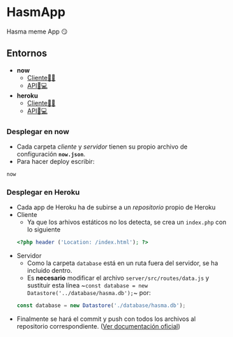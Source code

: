 # HasmApp

Hasma meme App 😏

## Entornos
* **now**
  * [Cliente👨💼](https://hasmapp.now.sh/)
  * [API👨💻](https://hasmappapi.now.sh/api)
* **heroku**
  * [Cliente👨💼](https://hasmapp.herokuapp.com/)
  * [API👨💻](https://hasmapp-api.herokuapp.com/api)

### Desplegar en now
* Cada carpeta *cliente* y *servidor* tienen su propio archivo de configuración **`now.json`**.
* Para hacer deploy escribir:
```sh
now
```

### Desplegar en Heroku
* Cada app de Heroku ha de subirse a un *repositorio* propio de Heroku
* Cliente
  * Ya que los arhivos estáticos no los detecta, se crea un `index.php` con lo siguiente
  ```php
  <?php header ('Location: /index.html'); ?>
  ```
* Servidor
  * Como la carpeta `database` está en un ruta fuera del servidor, se ha incluido dentro.
  * Es **necesario** modificar el archivo `server/src/routes/data.js` y sustituir esta línea 
  ~`const database = new Datastore('../database/hasma.db');`~ por:
  ```js
  const database = new Datastore('./database/hasma.db');
  ```
* Finalmente se hará el commit y push con todos los archivos al repositorio correspondiente. ([Ver documentación oficial](https://devcenter.heroku.com/articles/git))
